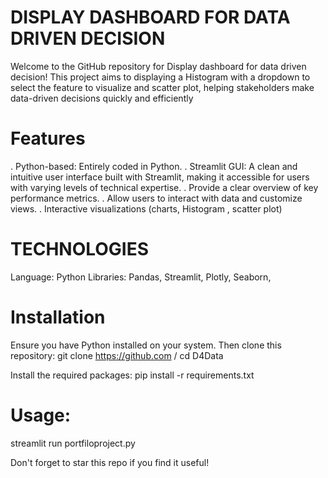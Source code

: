 # DISPLAY DASHBOARD FOR DATA DRIVEN DECISION

 Welcome to the GitHub repository for  Display dashboard for data driven decision! 
This project aims to displaying a Histogram with a dropdown to select the feature to
visualize and scatter plot, helping stakeholders make data-driven decisions quickly and efficiently

# Features 
. Python-based: Entirely coded in Python.
. Streamlit GUI: A clean and intuitive user interface built with Streamlit, making it accessible for users with varying levels of technical expertise.
. Provide a clear overview of key performance metrics.
. Allow users to interact with data and customize views.
. Interactive visualizations (charts, Histogram , scatter plot)

# TECHNOLOGIES
Language: Python Libraries: Pandas, Streamlit, Plotly, Seaborn,
 
 # Installation
 Ensure you have Python installed on your system. Then clone this repository:
 git clone https://github.com /
 cd D4Data

 Install the required packages:
 pip install -r requirements.txt

 # Usage:
 streamlit run portfiloproject.py


 Don't forget to star this repo if you find it useful!